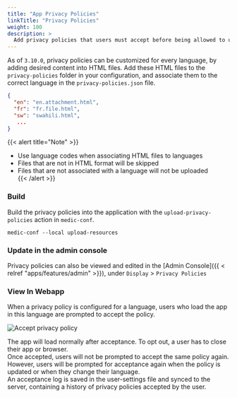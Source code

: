 ```yaml
---
title: "App Privacy Policies"
linkTitle: "Privacy Policies"
weight: 100
description: >
  Add privacy policies that users must accept before being allowed to use the app
---
```


As of `3.10.0`, privacy policies can be customized for every language, by adding desired content into HTML files. 
Add these HTML files to the `privacy-policies` folder in your configuration, and associate them to the correct language in the `privacy-policies.json` file.
```json
{
  "en": "en.attachment.html",
  "fr": "fr.file.html",
  "sw": "swahili.html",
   ...
}
```

{{< alert title="Note" >}}
- Use language codes when associating HTML files to languages  
- Files that are not in HTML format will be skipped  
- Files that are not associated with a language will not be uploaded  
{{< /alert >}}

### Build  
Build the privacy policies into the application with the `upload-privacy-policies` action in `medic-conf`.

`medic-conf --local upload-resources`


### Update in the admin console

Privacy policies can also be viewed and edited in the [Admin Console]({{ < relref "apps/features/admin" >}}), under `Display` > `Privacy Policies`

### View In Webapp

When a privacy policy is configured for a language, users who load the app in this language are prompted to accept the policy. 

![Accept privacy policy](accept-mobile.jpg)

The app will load normally after acceptance. 
To opt out, a user has to close their app or browser.  
Once accepted, users will not be prompted to accept the same policy again. However, users will be prompted for acceptance again when the policy is updated or when they change their language.  
An acceptance log is saved in the user-settings file and synced to the server, containing a history of privacy policies accepted by the user.    



